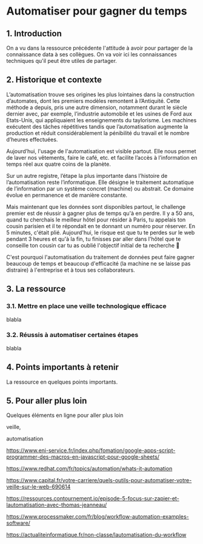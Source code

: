 # Automatiser pour gagner du temps

## 1. Introduction
On a vu dans la ressource précédente l'attitude à avoir pour partager de la connaissance data à ses collègues. On va voir ici les connaissances techniques qu'il peut être utiles de partager.

## 2. Historique et contexte
L’automatisation trouve ses origines les plus lointaines dans la construction d’automates, dont les premiers modèles remontent à l’Antiquité. Cette méthode a depuis, pris une autre dimension, notamment durant le siècle dernier avec, par exemple, l’industrie automobile et les usines de Ford aux Etats-Unis, qui appliquaient les enseignements du taylorisme. Les machines exécutent des tâches répétitives  tandis que l’automatisation augmente la production et réduit considérablement la pénibilité du travail et le nombre d’heures effectuées.

Aujourd’hui, l'usage de l'automatisation est visible partout. Elle nous permet de laver nos vêtements, faire le café, etc. et facilite l’accès à l’information en temps réel aux quatre coins de la planète. 

Sur un autre registre, l’étape la plus importante dans l’histoire de l’automatisation reste l’informatique. Elle désigne le traitement automatique de l’information par un système concret (machine) ou abstrait. Ce domaine évolue en permanence et de manière constante.

Mais maintenant que les données sont disponibles partout, le challenge premier est de réussir à gagner plus de temps qu'à en perdre. Il y a 50 ans, quand tu cherchais le meilleur hôtel pour résider à Paris, tu appelais ton cousin parisien et il te répondait en te donnant un numéro pour réserver. En 5 minutes, c'était plié. Aujourd'hui, le risque est que tu te perdes sur le web pendant 3 heures et qu'à la fin, tu finisses par aller dans l'hôtel que te conseille ton cousin car tu as oublié l'objectif initial de ta recherche 🤕

C'est pourquoi l'automatisation du traitement de données peut faire gagner beaucoup de temps et beaucoup d'efficacité (la machine ne se laisse pas distraire) à l'entreprise et à tous ses collaborateurs.

## 3. La ressource

### 3.1. Mettre en place une veille technologique efficace
blabla

### 3.2. Réussis à automatiser certaines étapes
blabla

## 4. Points importants à retenir
La ressource en quelques points importants.

## 5. Pour aller plus loin
Quelques éléments en ligne pour aller plus loin



veille, 

automatisation 

https://www.eni-service.fr/index.php/fomation/google-apps-script-programmer-des-macros-en-javascript-pour-google-sheets/

https://www.redhat.com/fr/topics/automation/whats-it-automation

https://www.capital.fr/votre-carriere/quels-outils-pour-automatiser-votre-veille-sur-le-web-690614

https://ressources.contournement.io/episode-5-focus-sur-zapier-et-lautomatisation-avec-thomas-jeanneau/

https://www.processmaker.com/fr/blog/workflow-automation-examples-software/

https://actualiteinformatique.fr/non-classe/lautomatisation-du-workflow
